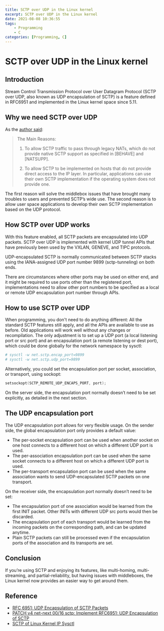 ```yaml
---
title: SCTP over UDP in the Linux kernel
excerpt: SCTP over UDP in the Linux kernel
date: 2021-08-08 10:36:55
tags:
    - Programming
    - C
categories: [Programming, C]
---
```


# SCTP over UDP in the Linux kernel

## Introduction

Stream Control Transmission Protocol over User Datagram Protocol (SCTP over UDP, also known as UDP encapsulation of SCTP) is a feature defined in RFC6951 and implemented in the Linux kernel space since 5.11.

## Why we need SCTP over UDP

As the [author said](https://lore.kernel.org/netdev/cover.1603110316.git.lucien.xin@gmail.com/T/):

>   The Main Reasons:
>
>   1. To allow SCTP traffic to pass through legacy NATs, which do not
>      provide native SCTP support as specified in [BEHAVE] and
>      [NATSUPP].
>
>   2. To allow SCTP to be implemented on hosts that do not provide
>      direct access to the IP layer.  In particular, applications can
>      use their own SCTP implementation if the operating system does not
>      provide one.

The first reason will solve the middlebox issues that have brought many troubles to users and prevented SCTP’s wide use. The second reason is to allow user space applications to develop their own SCTP implementation based on the UDP protocol.

## How SCTP over UDP works

With this feature enabled, all SCTP packets are encapsulated into UDP packets. SCTP over UDP is implemented with kernel UDP tunnel APIs that have previously been used by the VXLAN, GENEVE, and TIPC protocols.

UDP-encapsulated SCTP is normally communicated between SCTP stacks using the IANA-assigned UDP port number 9899 (sctp-tunneling) on both ends.

There are circumstances where other ports may be used on either end, and it might be required to use ports other than the registered port, implementations need to allow other port numbers to be specified as a local or remote UDP encapsulation port number through APIs.

## How to use SCTP over UDP

When programming, you don't need to do anything different: All the standard SCTP features still apply, and all the APIs are available to use as before. Old applications will work well without any changes or recompilation. The only adjustment is to set up a UDP port (a local listening port or src port) and an encapsulation port (a remote listening or dest port), which could be done globally for the network namespace by sysctl:

```bash
# sysctl -w net.sctp.encap_port=9899
# sysctl -w net.sctp.udp_port=9899
```

Alternatively, you could set the encapsulation port per socket, association, or transport, using sockopt:

```c
setsockopt(SCTP_REMOTE_UDP_ENCAPS_PORT, port);
```

On the server side, the encapsulation port normally doesn’t need to be set explicitly, as detailed in the next section.

## The UDP encapsulation port

The UDP encapsulation port allows for very flexible usage. On the sender side, the global encapsulation port only provides a default value:

+ The per-socket encapsulation port can be used when another socket on one host connects to a different host on which a different UDP port is used.
+ The per-association encapsulation port can be used when the same socket connects to a different host on which a different UDP port is used.
+ The per-transport encapsulation port can be used when the same association wants to send UDP-encapsulated SCTP packets on one transport.

On the receiver side, the encapsulation port normally doesn’t need to be set:

+ The encapsulation port of one association would be learned from the first INIT packet. Other INITs with different UDP src ports would then be discarded.
+ The encapsulation port of each transport would be learned from the incoming packets on the corresponding path, and can be updated anytime.
+ Plain SCTP packets can still be processed even if the encapsulation ports of the association and its transports are set.

## Conclusion

If you’re using SCTP and enjoying its features, like multi-homing, multi-streaming, and partial-reliability, but having issues with middleboxes, the Linux kernel now provides an easier way to get around them.

## Reference

+ [RFC 6951: UDP Encapsulation of SCTP Packets](https://datatracker.ietf.org/doc/html/rfc6951)
+ [PATCH v4 net-next 00/16 sctp: Implement RFC6951: UDP Encapsulation of SCTP](https://lore.kernel.org/netdev/cover.1603110316.git.lucien.xin@gmail.com/T/)
+ [SCTP of Linux Kernel IP Sysctl](https://git.kernel.org/pub/scm/linux/kernel/git/stable/linux.git/tree/Documentation/networking/ip-sysctl.rst?h=linux-5.13.y#n2723)
